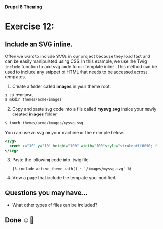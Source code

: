 #### Drupal 8 Theming

# Exercise 12: 

## Include an SVG inline.
Often we want to include SVGs in our project because they load fast and can be easily manipulated using CSS. In this example, we use the Twig `include` function to add svg code to our template inline. This method can be used to include any snippet of HTML that needs to be accessed across templates.


1. Create a folder called **images** in your theme root. 
	
```bash
$ cd MYDRUPAL
$ mkdir themes/acme/images
```
	
2. Copy and paste svg code into a file called **mysvg.svg** inside your newly created **images** folder

```bash
$ touch themes/acme/images/mysvg.svg
```

You can use an svg on your machine or the example below. 

```svg
<svg>
  <rect x="10" y="10" height="100" width="100"style="stroke:#ff0000; fill: #0000ff"/>
</svg>
```
   
3. Paste the following code into .twig file.
    
    ```twig
    {% include active_theme_path() ~ '/images/mysvg.svg' %}
    ```
    
4. View a page that include the template you modified.    
	
	
## Questions you may have...
+ What other types of files can be included?


## Done ☺
